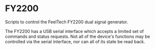 # FY2200

Scripts to control the FeelTech FY2200 dual signal generator.

The FY2200 has a USB serial interface which accepts a limited set
of commands and status requests.
Not all of the device's functions may be controlled via the serial
interface, nor can all of its state be read back.
